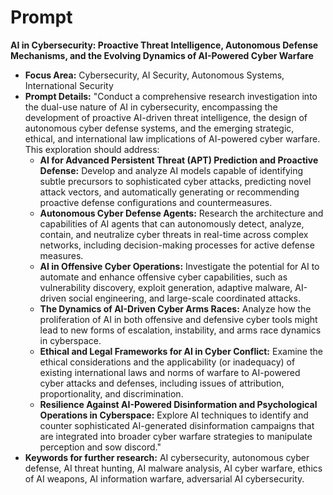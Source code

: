 # Prompt

**AI in Cybersecurity: Proactive Threat Intelligence, Autonomous Defense
Mechanisms, and the Evolving Dynamics of AI-Powered Cyber Warfare**

- **Focus Area:** Cybersecurity, AI Security, Autonomous Systems, International Security
- **Prompt Details:** "Conduct a comprehensive research investigation into the dual-use nature of AI in cybersecurity, encompassing the development of proactive AI-driven threat intelligence, the design of autonomous cyber defense systems, and the emerging strategic, ethical, and international law implications of AI-powered cyber warfare. This exploration should address:
  - **AI for Advanced Persistent Threat (APT) Prediction and Proactive Defense:** Develop and analyze AI models capable of identifying subtle precursors to sophisticated cyber attacks, predicting novel attack vectors, and automatically generating or recommending proactive defense configurations and countermeasures.
  - **Autonomous Cyber Defense Agents:** Research the architecture and capabilities of AI agents that can autonomously detect, analyze, contain, and neutralize cyber threats in real-time across complex networks, including decision-making processes for active defense measures.
  - **AI in Offensive Cyber Operations:** Investigate the potential for AI to automate and enhance offensive cyber capabilities, such as vulnerability discovery, exploit generation, adaptive malware, AI-driven social engineering, and large-scale coordinated attacks.
  - **The Dynamics of AI-Driven Cyber Arms Races:** Analyze how the proliferation of AI in both offensive and defensive cyber tools might lead to new forms of escalation, instability, and arms race dynamics in cyberspace.
  - **Ethical and Legal Frameworks for AI in Cyber Conflict:** Examine the ethical considerations and the applicability (or inadequacy) of existing international laws and norms of warfare to AI-powered cyber attacks and defenses, including issues of attribution, proportionality, and discrimination.
  - **Resilience Against AI-Powered Disinformation and Psychological Operations in Cyberspace:** Explore AI techniques to identify and counter sophisticated AI-generated disinformation campaigns that are integrated into broader cyber warfare strategies to manipulate perception and sow discord."
- **Keywords for further research:** AI cybersecurity, autonomous cyber defense, AI threat hunting, AI malware analysis, AI cyber warfare, ethics of AI weapons, AI information warfare, adversarial AI cybersecurity.
